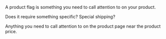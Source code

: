 A product flag is something you need to call attention to on your product.

Does it require something specific? Special shipping?

Anything you need to call attention to on the product page near the product price.

